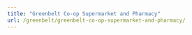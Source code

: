 ```yaml
---
title: "Greenbelt Co-op Supermarket and Pharmacy"
url: /greenbelt/greenbelt-co-op-supermarket-and-pharmacy/
---
```

